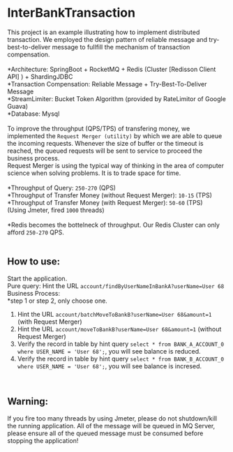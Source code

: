 # InterBankTransaction
This project is an example illustrating how to implement distributed transaction.
We employed the design pattern of reliable message and try-best-to-deliver message to fullfill the mechanism of transaction compensation.<br>
<br>
*Architecture: SpringBoot + RocketMQ + Redis (Cluster [Redisson Client API] ) + ShardingJDBC<br>
*Transaction Compensation: Reliable Message + Try-Best-To-Deliver Message<br>
*StreamLimiter: Bucket Token Algorithm (provided by RateLimitor of Google Guava)<br>
*Database: Mysql<br>
<br>
To improve the throughput (QPS/TPS) of transfering money, we implemented the `Request Merger (utility)` by which we are able to queue the incoming requests. Whenever the size of buffer or the timeout is reached, the queued requests will be sent to service to proceed the business process.<br>
Request Merger is using the typical way of thinking in the area of computer science when solving problems. It is to trade space for time.<br>
<br>
*Throughput of Query: `250-270` (QPS)<br>
*Throughput of Transfer Money (without Request Merger): `10-15` (TPS)<br>
*Throughput of Transfer Money (with Request Merger): `50-60` (TPS)<br>
(Using Jmeter, fired `1000` threads)<br>
<br>
*Redis becomes the bottelneck of throughput. Our Redis Cluster can only afford `250-270` QPS.<br>
<br>

## How to use:<br>
Start the application.<br>
Pure query: Hint the URL `account/findByUserNameInBankA?userName=User 68`<br>
Business Process:<br>
  *step 1 or step 2, only choose one.
  1. Hint the URL `account/batchMoveToBankB?userName=User 68&amount=1` (with Request Merger)<br>
  2. Hint the URL `account/moveToBankB?userName=User 68&amount=1` (without Request Merger)<br>
  3. Verify the record in table by hint query `select * from BANK_A_ACCOUNT_0 where USER_NAME = 'User 68';`, you will see balance is reduced.<br>
  4. Verify the record in table by hint query `select * from BANK_B_ACCOUNT_0 where USER_NAME = 'User 68';`, you will see balance is incresed.<br>
<br>

## Warning:<br>
If you fire too many threads by using Jmeter, please do not shutdown/kill the running application. All of the message will be queued in MQ Server, please ensure all of the queued message must be consumed before stopping the application!<br>
